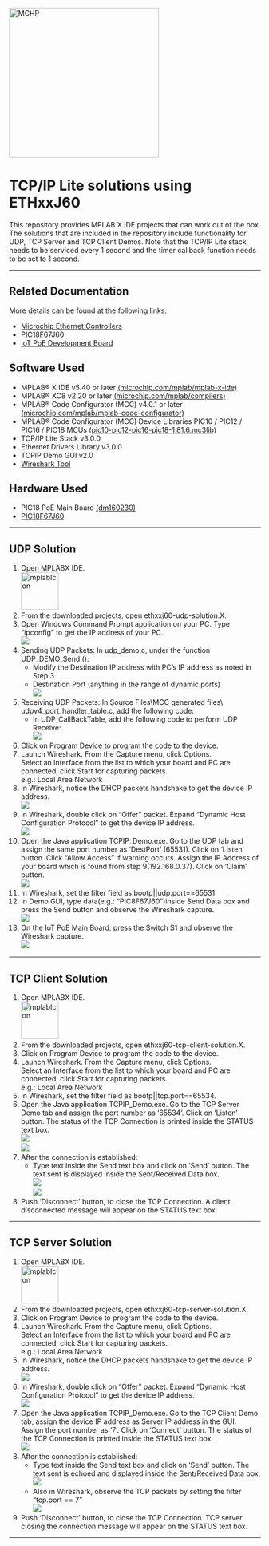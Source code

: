 <!-- Please do not change this html logo with link -->
<a href="https://www.microchip.com" rel="nofollow"><img src="images/microchip.png" alt="MCHP" width="300"/></a>

# TCP/IP Lite solutions using ETHxxJ60

This repository provides MPLAB X IDE projects that can work out of the box. The solutions that are included in the repository include functionality for UDP, TCP Server and TCP Client Demos. Note that the TCP/IP Lite stack needs to be serviced every 1 second and the timer callback function needs to be set to 1 second.

---

## Related Documentation

More details can be found at the following links:
- [Microchip Ethernet Controllers](https://www.microchip.com/design-centers/ethernet/ethernet-devices/products/ethernet-controllers)
- [PIC18F67J60](https://www.microchip.com/wwwproducts/en/PIC18F67J60)
- [IoT PoE Development Board](https://www.microchip.com/design-centers/ethernet/ethernet-of-everything/get-started)


## Software Used

- MPLAB® X IDE v5.40 or later [(microchip.com/mplab/mplab-x-ide)](http://www.microchip.com/mplab/mplab-x-ide)
- MPLAB® XC8 v2.20 or later [(microchip.com/mplab/compilers)](http://www.microchip.com/mplab/compilers)
- MPLAB® Code Configurator (MCC) v4.0.1 or later [(microchip.com/mplab/mplab-code-configurator)](https://www.microchip.com/mplab/mplab-code-configurator)
- MPLAB® Code Configurator (MCC) Device Libraries PIC10 / PIC12 / PIC16 / PIC18 MCUs [(pic10-pic12-pic16-pic18-1.81.6.mc3lib)](http://ww1.microchip.com/downloads/en/DeviceDoc/pic10-pic12-pic16-pic18-1.81.6.mc3lib)
- TCP/IP Lite Stack v3.0.0
- Ethernet Drivers Library v3.0.0
- TCPIP Demo GUI v2.0
- [Wireshark Tool](https://www.wireshark.org/)

## Hardware Used

- PIC18 PoE Main Board [(dm160230)](https://www.microchip.com/developmenttools/ProductDetails/dm160230)
- [PIC18F67J60](https://www.microchip.com/wwwproducts/en/PIC18F67J60)

---

## UDP Solution

1. Open MPLABX IDE.
<br><img src="images/mplabIcon.png" alt="mplabIcon" width="75"/>
2. From the downloaded projects, open ethxxj60-udp-solution.X.
3.	Open Windows Command Prompt application on your PC. Type “ipconfig” to get the IP address of your PC.
<br><img src="images/ethxj60/udpSolution/ipconfig.png">
4.	Sending UDP Packets: In udp_demo.c, under the function UDP_DEMO_Send ():
    - Modify the Destination IP address with PC’s IP address as noted in Step 3.
    - Destination Port (anything in the range of dynamic ports)
<br><img src="images/ethxj60/udpSolution/destinationPort.png">
5.	Receiving UDP Packets: In Source Files\MCC generated files\ udpv4_port_handler_table.c, add the following code:
    - In UDP_CallBackTable, add the following code to perform UDP Receive:
<br><img src="images/ethxj60/udpSolution/udpReceive.png">
6.	Click on Program Device to program the code to the device.
7.	Launch Wireshark. From the Capture menu, click Options.
<br>Select an Interface from the list to which your board and PC are connected, click Start for capturing packets.
<br>e.g.: Local Area Network
8. In Wireshark, notice the DHCP packets handshake to get the device IP address.
<br><img src="images/ethxj60/udpSolution/wiresharkDHCPCapture.png">
9.	In Wireshark, double click on “Offer” packet. Expand “Dynamic Host Configuration Protocol” to get the device IP address.
<br><img src="images/ethxj60/udpSolution/DHCPPacket.png">
10. Open the Java application TCPIP_Demo.exe. Go to the UDP tab and assign the same port number as ‘DestPort’ (65531). Click on ‘Listen’ button. Click “Allow Access” if warning occurs. Assign the IP Address of your board which is found from step 9(192.168.0.37). Click on ‘Claim’ button.
<br><img src="images/ethxj60/udpSolution/udpDemoGUI.png">	
11.	In Wireshark, set the filter field as bootp||udp.port==65531.
12.	In Demo GUI, type data(e.g.: “PIC8F67J60”)inside Send Data box and press the Send button and observe the Wireshark capture.
<br><img src="images/ethxj60/udpSolution/udpWiresharkSend.png">
13.	On the IoT PoE Main Board, press the Switch S1 and observe the Wireshark capture.
<br><img src="images/ethxj60/udpSolution/udpWiresharkReceive.png">

---

## TCP Client Solution

1. Open MPLABX IDE.
<br><img src="images/mplabIcon.png" alt="mplabIcon" width="75"/>
2. From the downloaded projects, open ethxxj60-tcp-client-solution.X.
3.	Click on Program Device to program the code to the device.
4. Launch Wireshark. From the Capture menu, click Options.
<br>Select an Interface from the list to which your board and PC are connected, click Start for capturing packets.
<br>e.g.: Local Area Network
5. In Wireshark, set the filter field as bootp||tcp.port==65534.
6.	Open the Java application TCPIP_Demo.exe. Go to the TCP Server Demo tab and assign the port number as ‘65534’. Click on ‘Listen’ button. The status of the TCP Connection is printed inside the STATUS text box.
<br><img src="images/ethxj60/tcpClientSolution/tcpClientSolutionGUI.png">
<br><img src="images/ethxj60/tcpClientSolution/tcpClientWiresharkPacket.png">
7.	After the connection is established:
    - Type text inside the Send text box and click on ‘Send’ button. The text sent is displayed inside the Sent/Received Data box.
<br><img src="images/ethxj60/tcpClientSolution/tcpClientSend.png">
<br><img src="images/ethxj60/tcpClientSolution/tcpClientWiresharkSend.png">
8.	Push ‘Disconnect’ button, to close the TCP Connection. A client disconnected message will appear on the STATUS text box.  

---

## TCP Server Solution

1. Open MPLABX IDE.
<br><img src="images/mplabIcon.png" alt="mplabIcon" width="75"/>
2. From the downloaded projects, open ethxxj60-tcp-server-solution.X.
3.	Click on Program Device to program the code to the device.
4. Launch Wireshark. From the Capture menu, click Options.
<br>Select an Interface from the list to which your board and PC are connected, click Start for capturing packets.
<br>e.g.: Local Area Network
5. In Wireshark, notice the DHCP packets handshake to get the device IP address.
<br><img src="images/ethxj60/tcpServerSolution/wiresharkDHCPCapture.png">
6.	In Wireshark, double click on “Offer” packet. Expand “Dynamic Host Configuration Protocol” to get the device IP address.
<br><img src="images/ethxj60/tcpServerSolution/DHCPPacket.png">
7.	Open the Java application TCPIP_Demo.exe. Go to the TCP Client Demo tab, assign the device IP address as Server IP address in the GUI. Assign the port number as ‘7’. Click on ‘Connect’ button. The status of the TCP Connection is printed inside the STATUS text box.
<br><img src="images/ethxj60/tcpServerSolution/tcpServerDemoGUI.png">
8.	After the connection is established:
    - Type text inside the Send text box and click on ‘Send’ button. The text sent is echoed and displayed inside the Sent/Received Data box.
<br><img src="images/ethxj60/tcpServerSolution/tcpServerSend.png">
    - Also in Wireshark, observe the TCP packets by setting the filter “tcp.port == 7”
    <br><img src="images/ethxj60/tcpServerSolution/tcpServerWiresharkSend.png">
9.	Push ‘Disconnect’ button, to close the TCP Connection. TCP server closing the connection message will appear on the STATUS text box.

---